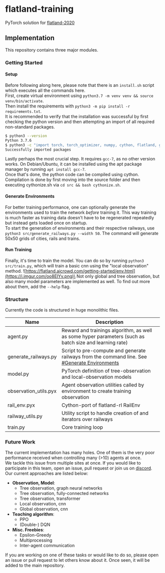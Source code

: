 # flatland-training

PyTorch solution for [flatland-2020](https://www.aicrowd.com/challenges/neurips-2020-flatland-challenge/)

## Implementation

This repository contains three major modules. 

### Getting Started

#### Setup

Before following along here, please note that there is an `install.sh` script which executes all the commands here.\
First, create virtual environment using `python3.7 -m venv venv && source venv/bin/activate`.\
Then install the requirements with `python3 -m pip install -r requirements.txt`.\
It is recommended to verify that the installation was successful by first checking the python version and then attempting an import of all required non-standard packages.
```bash
$ python3 --version
Python 3.7.6
$ python3 -c "import torch, torch_optimizer, numpy, cython, flatland, gym, tqdm; print('Successfully imported packages')"
Successfully imported packages
```
Lastly perhaps the most crucial step. It requires `gcc-7`, as no other version works. On Debian/Ubuntu, it can be installed using the apt package manager by running `apt install gcc-7`.\
Once that's done, the python code can be compiled using cython. Compilation is done by first moving into the source folder and then executing cythonize.sh via `cd src && bash cythonize.sh`.

#### Generate Environments

For better training performance, one can optionally generate the environments used to train the network _before_  training it. This way training is much faster as training data doesn't have to be regenerated repeatedly but instead gets loaded once on startup.\
To start the generation of environments and their respective railways, use `python3 src/generate_railways.py --width 50`. The command will generate 50x50 grids of cities, rails and trains.

#### Run Training

Finally, it's time to train the model. You can do so by running `python3 src/train.py`, which will train a basic cnn using the "local observation" method. ![https://flatland.aicrowd.com/getting-started/env.html](https://i.imgur.com/oo8EIYv.png)\
Not only global and tree observation, but also many model parameters are implemented as well. To find out more about them, add the  `--help` flag.

### Structure

Currently the code is structured in huge monolithic files. 

| Name | Description |
|----|----|
| agent.py | Reward and trainings algorithm, as well as some hyper parameters (such as batch size and learning rate)|
| generate_railways.py | Script to pre-compute and generate railways from the command line. See [#Generate Environments](#Generate-Environments)|
| model.py | PyTorch definition of tree-observation and local-observation models|
| observation_utils.pyx | Agent observation utilities called by environment to create training observation |
| rail_env.pyx | Cython-port of flatland-rl RailEnv |
| railway_utils.py | Utility script to handle creation of and iterators over railways |
| train.py | Core training loop |

### Future Work

The current implementation has many holes. One of them is the very poor performance received when controlling many (>10) agents at once.\
We tackle this issue from multiple sites at once. If you would like to participate in this team, open an issue, pull request or join us on [discord](https://discord.gg/mP72wbE).
Our current approaches are listed below:

* **Observation, Model**:
    * Tree observation, graph neural networks
    * Tree observation, fully-connected networks
    * Tree observation, transformer
    * Local observation, cnn
    * Global observation, cnn 
* **Teaching algorithm**:
    * PPO
    * (Double-) DQN
* **Misc. Freebies**:
    * Epsilon-Greedy
    * Multiprocessing
    * Inter-agent communication
    
If you are working on one of these tasks or would like to do so, please open an issue or pull request to let others know about it. Once seen, it will be added to the main repository.